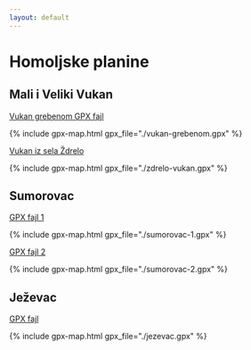 ```yaml
---
layout: default
---
```


# Homoljske planine

## Mali i Veliki Vukan

<!-- {% include gpx-map-array.html map_id="homolje-multiple" gpx_files="./vukan-grebenom.gpx,./zdrelo-vukan.gpx" %} -->

[Vukan grebenom GPX fajl](./vukan-grebenom.gpx)

{% include gpx-map.html gpx_file="./vukan-grebenom.gpx" %}

[Vukan iz sela Ždrelo](./zdrelo-vukan.gpx)

{% include gpx-map.html gpx_file="./zdrelo-vukan.gpx" %}

## Sumorovac

[GPX fajl 1](./sumorovac-1.gpx)

{% include gpx-map.html gpx_file="./sumorovac-1.gpx" %}

[GPX fajl 2](./sumorovac-2.gpx)

{% include gpx-map.html gpx_file="./sumorovac-2.gpx" %}

## Ježevac

[GPX fajl](./jezevac.gpx)

{% include gpx-map.html gpx_file="./jezevac.gpx" %}